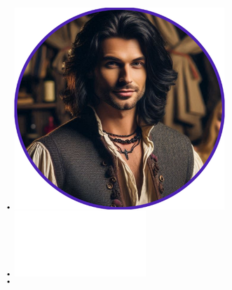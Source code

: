 - ![Tom Dondir_token.png](../assets/Tom_Dondir_token_1728049664046_0.png)
- ![Tom Dondir (Yurii).pdf](../assets/Tom_Dondir_(Yurii)_1728049691804_0.pdf)
-